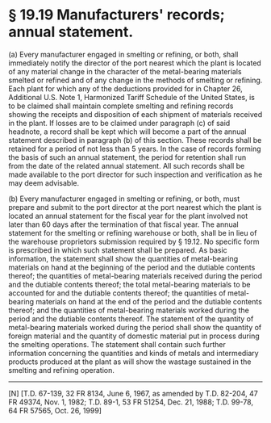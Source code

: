# § 19.19   Manufacturers' records; annual statement.

(a) Every manufacturer engaged in smelting or refining, or both, shall immediately notify the director of the port nearest which the plant is located of any material change in the character of the metal-bearing materials smelted or refined and of any change in the methods of smelting or refining. Each plant for which any of the deductions provided for in Chapter 26, Additional U.S. Note 1, Harmonized Tariff Schedule of the United States, is to be claimed shall maintain complete smelting and refining records showing the receipts and disposition of each shipment of materials received in the plant. If losses are to be claimed under paragraph (c) of said headnote, a record shall be kept which will become a part of the annual statement described in paragraph (b) of this section. These records shall be retained for a period of not less than 5 years. In the case of records forming the basis of such an annual statement, the period for retention shall run from the date of the related annual statement. All such records shall be made available to the port director for such inspection and verification as he may deem advisable.


(b) Every manufacturer engaged in smelting or refining, or both, must prepare and submit to the port director at the port nearest which the plant is located an annual statement for the fiscal year for the plant involved not later than 60 days after the termination of that fiscal year. The annual statement for the smelting or refining warehouse or both, shall be in lieu of the warehouse proprietors submission required by § 19.12. No specific form is prescribed in which such statement shall be prepared. As basic information, the statement shall show the quantities of metal-bearing materials on hand at the beginning of the period and the dutiable contents thereof; the quantities of metal-bearing materials received during the period and the dutiable contents thereof; the total metal-bearing materials to be accounted for and the dutiable contents thereof; the quantities of metal-bearing materials on hand at the end of the period and the dutiable contents thereof; and the quantities of metal-bearing materials worked during the period and the dutiable contents thereof. The statement of the quantity of metal-bearing materials worked during the period shall show the quantity of foreign material and the quantity of domestic material put in process during the smelting operations. The statement shall contain such further information concerning the quantities and kinds of metals and intermediary products produced at the plant as will show the wastage sustained in the smelting and refining operation.



---

[N] [T.D. 67-139, 32 FR 8134, June 6, 1967, as amended by T.D. 82-204, 47 FR 49374, Nov. 1, 1982; T.D. 89-1, 53 FR 51254, Dec. 21, 1988; T.D. 99-78, 64 FR 57565, Oct. 26, 1999]





